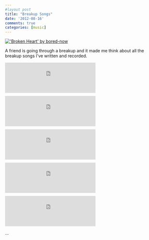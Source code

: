 ```yaml
---
#layout post
title: "Breakup Songs"
date: '2012-08-16'
comments: true
categories: [music]
---
```


[!['Broken Heart' by bored-now](http://farm3.staticflickr.com/2322/2241989981_bb800c8b2a_z.jpg)](http://www.flickr.com/photos/bored-now/2241989981/)

A friend is going through a breakup and it made me think about all the breakup songs I've written and recorded.

<iframe width="300" height="100" style="position: relative; display: block; width: 300px; height: 100px; margin-bottom: 10px" src="http://bandcamp.com/EmbeddedPlayer/v=2/track=1517127169/size=grande/bgcol=FFFFFF/linkcol=4285BB/" allowtransparency="true" frameborder="0"><a href="http://themusicgroup.org/track/high-tonight">High Tonight by Johnny Citizen</a></iframe>
  

<iframe width="300" height="100" style="position: relative; display: block; width: 300px; height: 100px; margin-bottom: 10px" src="http://bandcamp.com/EmbeddedPlayer/v=2/track=1610744376/size=grande/bgcol=FFFFFF/linkcol=4285BB/" allowtransparency="true" frameborder="0"><a href="http://themusicgroup.org/track/i-dont-know-what-to-do-about-that">I Don't Know What to do About That by Johnny Citizen</a></iframe>
  

<iframe width="300" height="100" style="position: relative; display: block; width: 300px; height: 100px; margin-bottom: 10px" src="http://bandcamp.com/EmbeddedPlayer/v=2/track=53327693/size=grande/bgcol=FFFFFF/linkcol=4285BB/" allowtransparency="true" frameborder="0"><a href="http://themusicgroup.org/track/clich">Cliché by Johnny Citizen</a></iframe>
  

<iframe width="300" height="100" style="position: relative; display: block; width: 300px; height: 100px; margin-bottom: 10px" src="http://bandcamp.com/EmbeddedPlayer/v=2/track=1227970224/size=grande/bgcol=FFFFFF/linkcol=4285BB/" allowtransparency="true" frameborder="0"><a href="http://themusicgroup.org/track/you-and-i-are-actually-the-same-person">You and I Are Actually the Same Person by Daniel Miller</a></iframe>
  

<iframe width="300" height="100" style="position: relative; display: block; width: 300px; height: 100px; margin-bottom: 10px" src="http://bandcamp.com/EmbeddedPlayer/v=2/track=764964652/size=grande/bgcol=FFFFFF/linkcol=4285BB/" allowtransparency="true" frameborder="0"><a href="http://themusicgroup.org/track/prayin-for-you">Prayin' for You by Daniel Miller</a></iframe>
  
...